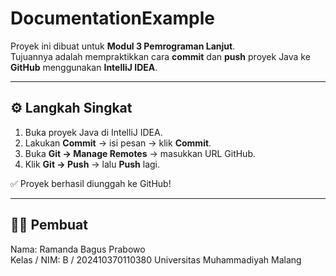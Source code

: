 # DocumentationExample

Proyek ini dibuat untuk **Modul 3 Pemrograman Lanjut**.  
Tujuannya adalah mempraktikkan cara **commit** dan **push** proyek Java ke **GitHub** menggunakan **IntelliJ IDEA**.

---

## ⚙️ Langkah Singkat
1. Buka proyek Java di IntelliJ IDEA.  
2. Lakukan **Commit** → isi pesan → klik **Commit**.  
3. Buka **Git → Manage Remotes** → masukkan URL GitHub.  
4. Klik **Git → Push** → lalu **Push** lagi.  

✅ Proyek berhasil diunggah ke GitHub!

---

## 👨‍💻 Pembuat
Nama: Ramanda Bagus Prabowo  
Kelas / NIM: B / 202410370110380
Universitas Muhammadiyah Malang
